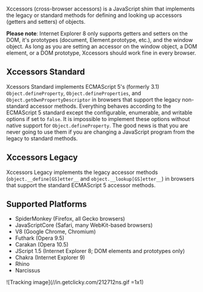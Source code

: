 Xccessors (cross-browser accessors) is a JavaScript shim that implements the legacy or
standard methods for defining and looking up accessors (getters and setters) of objects.

**Please note**: Internet Explorer 8 only supports getters and setters on the DOM, it's
prototypes (document, Element.prototype, etc.), and the window object. As long as you are
setting an accessor on the window object, a DOM element, or a DOM prototype, Xccessors
should work fine in every browser.


Xccessors Standard
------------------

Xcessors Standard implements ECMAScript 5's (formerly 3.1) `Object.defineProperty`,
`Object.defineProperties`, and `Object.getOwnPropertyDescriptor` in browsers that
support the legacy non-standard accessor methods. Everything behaves according to the
ECMAScript 5 standard except the configurable, enumerable, and writable options if set
to `false`. It is impossible to implement these options without native support for
`Object.defineProperty`. The good news is that you are never going to use them if you
are changing a JavaScript program from the legacy to standard methods.


Xccessors Legacy
----------------

Xccessors Legacy implements the legacy accessor methods (`object.__define[GS]etter__`
and `object.__lookup[GS]etter__`) in browsers that support the standard
ECMAScript 5 accessor methods.


Supported Platforms
-------------------

* SpiderMonkey (Firefox, all Gecko browsers)
* JavaScriptCore (Safari, many WebKit-based browsers)
* V8 (Google Chrome, Chromium)
* Futhark (Opera 9.5)
* Carakan (Opera 10.5)
* JScript 1.5 (Internet Explorer 8; DOM elements and prototypes only)
* Chakra (Internet Explorer 9)
* Rhino
* Narcissus

![Tracking image](//in.getclicky.com/212712ns.gif =1x1)
